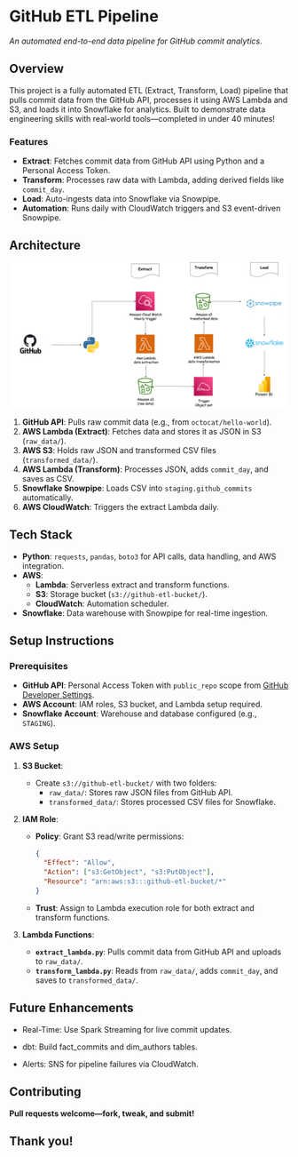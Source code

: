 # GitHub ETL Pipeline

*An automated end-to-end data pipeline for GitHub commit analytics.*

## Overview
This project is a fully automated ETL (Extract, Transform, Load) pipeline that pulls commit data from the GitHub API, processes it using AWS Lambda and S3, and loads it into Snowflake for analytics. Built to demonstrate data engineering skills with real-world tools—completed in under 40 minutes!

### Features
- **Extract**: Fetches commit data from GitHub API using Python and a Personal Access Token.  
- **Transform**: Processes raw data with Lambda, adding derived fields like `commit_day`.  
- **Load**: Auto-ingests data into Snowflake via Snowpipe.  
- **Automation**: Runs daily with CloudWatch triggers and S3 event-driven Snowpipe.

## Architecture
![Pipeline Architecture](github_etl_architecture.png)  

1. **GitHub API**: Pulls raw commit data (e.g., from `octocat/hello-world`).  
2. **AWS Lambda (Extract)**: Fetches data and stores it as JSON in S3 (`raw_data/`).  
3. **AWS S3**: Holds raw JSON and transformed CSV files (`transformed_data/`).  
4. **AWS Lambda (Transform)**: Processes JSON, adds `commit_day`, and saves as CSV.  
5. **Snowflake Snowpipe**: Loads CSV into `staging.github_commits` automatically.  
6. **AWS CloudWatch**: Triggers the extract Lambda daily.

## Tech Stack
- **Python**: `requests`, `pandas`, `boto3` for API calls, data handling, and AWS integration.  
- **AWS**:  
  - **Lambda**: Serverless extract and transform functions.  
  - **S3**: Storage bucket (`s3://github-etl-bucket/`).  
  - **CloudWatch**: Automation scheduler.  
- **Snowflake**: Data warehouse with Snowpipe for real-time ingestion.

## Setup Instructions

### Prerequisites
- **GitHub API**: Personal Access Token with `public_repo` scope from [GitHub Developer Settings](https://github.com/settings/tokens).  
- **AWS Account**: IAM roles, S3 bucket, and Lambda setup required.  
- **Snowflake Account**: Warehouse and database configured (e.g., `STAGING`).

### AWS Setup
1. **S3 Bucket**:  
   - Create `s3://github-etl-bucket/` with two folders:  
     - `raw_data/`: Stores raw JSON files from GitHub API.  
     - `transformed_data/`: Stores processed CSV files for Snowflake.  

2. **IAM Role**:  
   - **Policy**: Grant S3 read/write permissions:  
     ```json
     {
       "Effect": "Allow",
       "Action": ["s3:GetObject", "s3:PutObject"],
       "Resource": "arn:aws:s3:::github-etl-bucket/*"
     }
     ```
   - **Trust**: Assign to Lambda execution role for both extract and transform functions.  

3. **Lambda Functions**:  
   - **`extract_lambda.py`**: Pulls commit data from GitHub API and uploads to `raw_data/`.  
   - **`transform_lambda.py`**: Reads from `raw_data/`, adds `commit_day`, and saves to `transformed_data/`.

## Future Enhancements

- Real-Time: Use Spark Streaming for live commit updates.  

- dbt: Build fact_commits and dim_authors tables.  

- Alerts: SNS for pipeline failures via CloudWatch.

## Contributing

**Pull requests welcome—fork, tweak, and submit!**

## Thank you!



